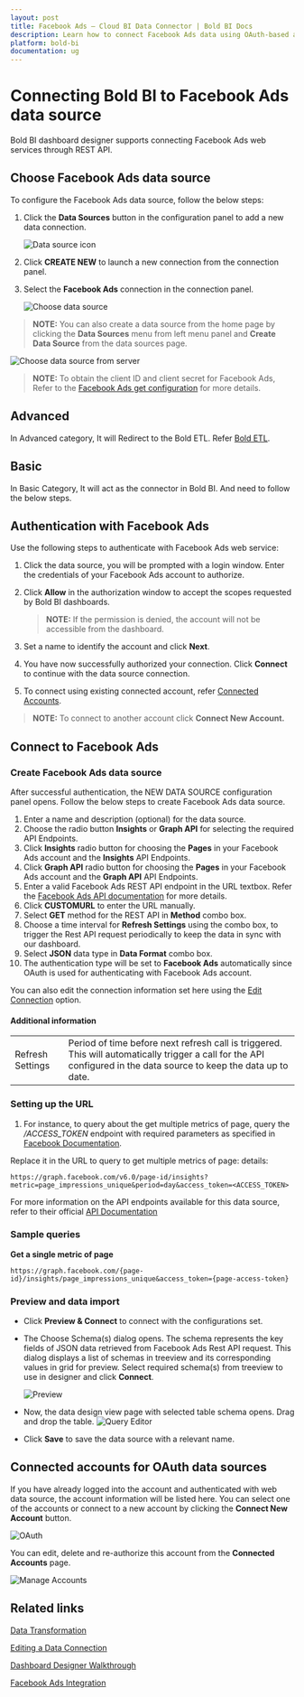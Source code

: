 ```yaml
---
layout: post
title: Facebook Ads – Cloud BI Data Connector | Bold BI Docs
description: Learn how to connect Facebook Ads data using OAuth-based authentication through REST API endpoint with Bold BI Cloud.
platform: bold-bi
documentation: ug
---
```


# Connecting Bold BI to Facebook Ads data source
Bold BI dashboard designer supports connecting Facebook Ads web services through REST API. 

## Choose Facebook Ads data source
To configure the Facebook Ads data source, follow the below steps:
1. Click the **Data Sources** button in the configuration panel to add a new data connection.

   ![Data source icon](/static/assets/working-with-datasource/data-connectors/images/common/DataSourcesIcon.png)

2. Click **CREATE NEW** to launch a new connection from the connection panel.
3. Select the **Facebook Ads** connection in the connection panel.

   ![Choose data source](/static/assets/working-with-datasource/data-connectors/images/facebookads/ChooseDS.png)

> **NOTE:** You can also create a data source from the home page by clicking the **Data Sources** menu from left menu panel and **Create Data Source** from the data sources page.

   ![Choose data source from server](/static/assets/working-with-datasource/data-connectors/images/facebookads/ChooseDS_Server.png)

> **NOTE:** To obtain the client ID and client secret for Facebook Ads, Refer to the [Facebook Ads get configuration](/working-with-data-sources/data-connectors/facebook/#how-to-obtain-the-facebook-client-id-and-client-secret) for more details.

## Advanced
In Advanced category, It will Redirect to the Bold ETL. Refer [Bold ETL](/managing-resources/manage-data-sources/#advanced-category).

## Basic
In Basic Category, It will act as the connector in Bold BI. And need to follow the below steps.

## Authentication with Facebook Ads
Use the following steps to authenticate with Facebook Ads web service:

1. Click the data source, you will be prompted with a login window. Enter the credentials of your Facebook Ads account to authorize.
2. Click **Allow** in the authorization window to accept the scopes requested by Bold BI dashboards.

   > **NOTE:** If the permission is denied, the account will not be accessible from the dashboard.

3. Set a name to identify the account and click **Next**. 
4. You have now successfully authorized your connection. Click **Connect** to continue with the data source connection.
5. To connect using existing connected account, refer [Connected Accounts](/working-with-data-sources/data-connectors/facebook-ads/#connected-accounts-for-oauth-data-sources).

> **NOTE:** To connect to another account click **Connect New Account.**


## Connect to Facebook Ads
### Create Facebook Ads data source
After successful authentication, the NEW DATA SOURCE configuration panel opens. Follow the below steps to create Facebook Ads data source.
1. Enter a name and description (optional) for the data source.
2. Choose the radio button **Insights** or **Graph API** for selecting the required API Endpoints.
3. Click **Insights** radio button for choosing the **Pages** in your Facebook Ads account and the **Insights** API Endpoints.
4. Click **Graph API** radio button for choosing the **Pages** in your Facebook Ads account and the **Graph API** API Endpoints.
5. Enter a valid Facebook Ads REST API endpoint in the URL textbox. Refer the [Facebook Ads API documentation](https://developers.facebook.com/docs/graph-api/reference/) for more details.
6. Click **CUSTOMURL** to enter the URL manually.   
7. Select **GET** method for the REST API in **Method** combo box.
8. Choose a time interval for **Refresh Settings** using the combo box, to trigger the Rest API request periodically to keep the data in sync with our dashboard.  
9. Select **JSON** data type in **Data Format** combo box.
10. The authentication type will be set to **Facebook Ads** automatically since OAuth is used for authenticating with Facebook Ads account.

You can also edit the connection information set here using the [Edit Connection](/working-with-data-sources/editing-a-data-connection/) option.

#### Additional information
<table width="600">
<tr>
<td>
Refresh Settings
</td>
<td>
Period of time before next refresh call is triggered. This will automatically trigger a call for the API configured in the data source to keep the data up to date.
</td>
</tr>
</table>

### Setting up the URL
1. For instance, to query about the get multiple metrics of page, query the <i>/ACCESS_TOKEN</i> endpoint with required parameters as specified in [Facebook Documentation](https://developers.facebook.com/docs/graph-api/reference/).

Replace it in the URL to query to get multiple metrics of page: details:

`https://graph.facebook.com/v6.0/page-id/insights?metric=page_impressions_unique&period=day&access_token=<ACCESS_TOKEN>`

For more information on the API endpoints available for this data source, refer to their official [API Documentation](https://developers.facebook.com/docs/graph-api/reference/)

### Sample queries
**Get a single metric of page**

`https://graph.facebook.com/{page-id}/insights/page_impressions_unique&access_token={page-access-token}`

### Preview and data import
* Click **Preview & Connect** to connect with the configurations set.
* The Choose Schema(s) dialog opens. The schema represents the key fields of JSON data retrieved from Facebook Ads Rest API request. This dialog displays a list of schemas in treeview and its corresponding values in grid for preview. Select required schema(s) from treeview to use in designer and click **Connect**.

   ![Preview](/static/assets/working-with-datasource/data-connectors/images/common/Preview.png)

* Now, the data design view page with selected table schema opens. Drag and drop the table.
   ![Query Editor](/static/assets/working-with-datasource/data-connectors/images/common/QueryEditor.png)

* Click **Save** to save the data source with a relevant name.

## Connected accounts for OAuth data sources
If you have already logged into the account and authenticated with web data source, the account information will be listed here. You can select one of the accounts or connect to a new account by clicking the **Connect New Account** button.

   ![OAuth](/static/assets/working-with-datasource/data-connectors/images/facebookads/OAuthDS.png)

You can edit, delete and re-authorize this account from the **Connected Accounts** page.

   ![Manage Accounts](/static/assets/working-with-datasource/data-connectors/images/facebookads/ManageDS.png)

## Related links

[Data Transformation](/working-with-data-sources/data-modeling/joining-table/)

[Editing a Data Connection](/working-with-data-sources/editing-a-data-connection/)   

[Dashboard Designer Walkthrough](/getting-started/creating-dashboard/)

[Facebook Ads Integration](https://www.boldbi.com/integrations/facebook-ads)